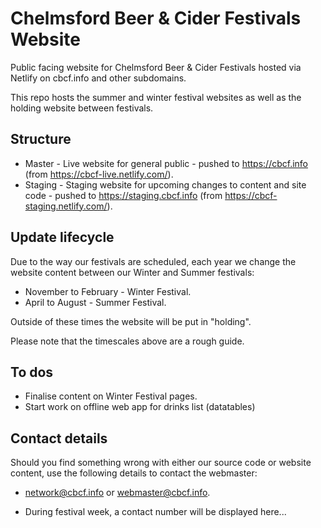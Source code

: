 # Chelmsford Beer & Cider Festivals Website

Public facing website for Chelmsford Beer & Cider Festivals hosted via Netlify on cbcf.info and other subdomains.

This repo hosts the summer and winter festival websites as well as the holding website between festivals.

## Structure

-   Master - Live website for general public - pushed to <https://cbcf.info> (from <https://cbcf-live.netlify.com/>).
-   Staging - Staging website for upcoming changes to content and site code - pushed to <https://staging.cbcf.info> (from <https://cbcf-staging.netlify.com/>).

## Update lifecycle

Due to the way our festivals are scheduled, each year we change the website content between our Winter and Summer festivals:

- November to February - Winter Festival.
- April to August - Summer Festival.

Outside of these times the website will be put in "holding".

Please note that the timescales above are a rough guide.

## To dos

-  Finalise content on Winter Festival pages.
-  Start work on offline web app for drinks list (datatables)

## Contact details

Should you find something wrong with either our source code or website content, use the following details to contact the webmaster:

-  <network@cbcf.info> or <webmaster@cbcf.info>.

-  During festival week, a contact number will be displayed here...
